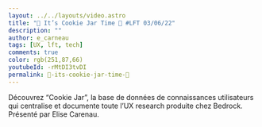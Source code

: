 ```yaml
---
layout: ../../layouts/video.astro
title: "🍪 It’s Cookie Jar Time 🍪 #LFT 03/06/22"
description: ""
author: e_carneau
tags: [UX, lft, tech]
comments: true
color: rgb(251,87,66)
youtubeId: -rMtDI3tvDI
permalink: 🍪-its-cookie-jar-time-🍪
---
```


Découvrez “Cookie Jar”, la base de données de connaissances utilisateurs qui centralise et documente toute l’UX research produite chez Bedrock. 
Présenté par Elise Carenau.